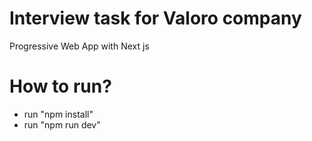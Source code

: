 # Interview task for Valoro company
Progressive Web App with Next js

# How to run?
- run "npm install"
- run "npm run dev"
